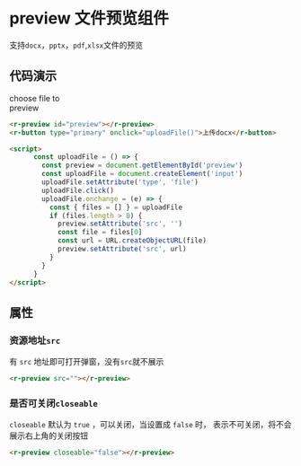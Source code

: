 # preview 文件预览组件

支持`docx`，`pptx`，`pdf`,`xlsx`文件的预览

## 代码演示

<div style="width: 100px; margin-top:10px">
    <r-preview id="preview"></r-preview>
    <r-button type="primary" onclick="uploadFile('preview')">choose file to preview</r-button>
</div>

```html
<r-preview id="preview"></r-preview>
<r-button type="primary" onclick="uploadFile()">上传docx</r-button>

<script>
      const uploadFile = () => {
        const preview = document.getElementById('preview')
        const uploadFile = document.createElement('input')
        uploadFile.setAttribute('type', 'file')
        uploadFile.click()
        uploadFile.onchange = (e) => {
          const { files = [] } = uploadFile
          if (files.length > 0) {
            preview.setAttribute('src', '')
            const file = files[0]
            const url = URL.createObjectURL(file)
            preview.setAttribute('src', url)
          }
        }
      }
</script>
```

## 属性

### 资源地址`src`

有 `src` 地址即可打开弹窗，没有`src`就不展示

```html
<r-preview src=""></r-preview>
```

### 是否可关闭`closeable`

`closeable` 默认为 `true` ，可以关闭，当设置成 `false` 时， 表示不可关闭，将不会展示右上角的关闭按钮

```html
<r-preview closeable="false"></r-preview>
```



